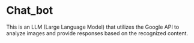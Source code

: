 # Chat_bot
This is an LLM (Large Language Model) that utilizes the Google API to analyze images and provide responses based on the recognized content.
